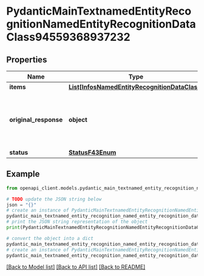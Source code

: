 # PydanticMainTextnamedEntityRecognitionNamedEntityRecognitionDataClass94559368937232


## Properties

Name | Type | Description | Notes
------------ | ------------- | ------------- | -------------
**items** | [**List[InfosNamedEntityRecognitionDataClass]**](InfosNamedEntityRecognitionDataClass.md) |  | [optional] 
**original_response** | **object** | original response sent by the provider, hidden by default, show it by passing the &#x60;show_original_response&#x60; field to &#x60;true&#x60; in your request | [optional] 
**status** | [**StatusF43Enum**](StatusF43Enum.md) |  | 

## Example

```python
from openapi_client.models.pydantic_main_textnamed_entity_recognition_named_entity_recognition_data_class94559368937232 import PydanticMainTextnamedEntityRecognitionNamedEntityRecognitionDataClass94559368937232

# TODO update the JSON string below
json = "{}"
# create an instance of PydanticMainTextnamedEntityRecognitionNamedEntityRecognitionDataClass94559368937232 from a JSON string
pydantic_main_textnamed_entity_recognition_named_entity_recognition_data_class94559368937232_instance = PydanticMainTextnamedEntityRecognitionNamedEntityRecognitionDataClass94559368937232.from_json(json)
# print the JSON string representation of the object
print(PydanticMainTextnamedEntityRecognitionNamedEntityRecognitionDataClass94559368937232.to_json())

# convert the object into a dict
pydantic_main_textnamed_entity_recognition_named_entity_recognition_data_class94559368937232_dict = pydantic_main_textnamed_entity_recognition_named_entity_recognition_data_class94559368937232_instance.to_dict()
# create an instance of PydanticMainTextnamedEntityRecognitionNamedEntityRecognitionDataClass94559368937232 from a dict
pydantic_main_textnamed_entity_recognition_named_entity_recognition_data_class94559368937232_form_dict = pydantic_main_textnamed_entity_recognition_named_entity_recognition_data_class94559368937232.from_dict(pydantic_main_textnamed_entity_recognition_named_entity_recognition_data_class94559368937232_dict)
```
[[Back to Model list]](../README.md#documentation-for-models) [[Back to API list]](../README.md#documentation-for-api-endpoints) [[Back to README]](../README.md)


